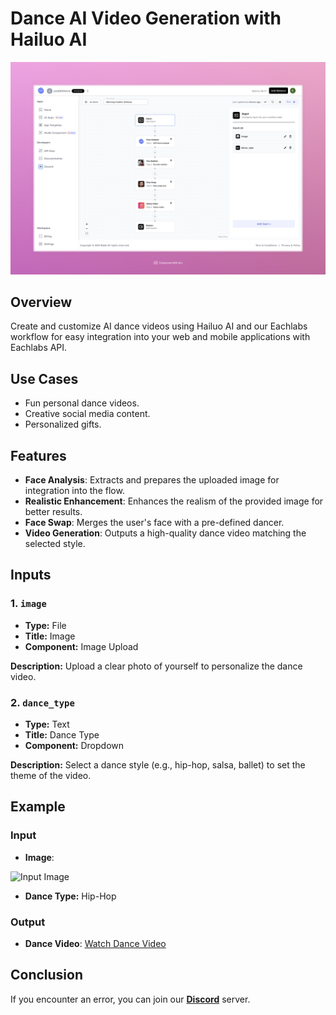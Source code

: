 # Dance AI Video Generation with Hailuo AI 

<img src="images/dancing-creator-hailuo-full.jpeg" alt="Dance AI Video Generation with Hailuo AI " />

## Overview
Create and customize AI dance videos using Hailuo AI and our Eachlabs workflow for easy integration into your web and mobile applications with Eachlabs API.

## Use Cases
- Fun personal dance videos.
- Creative social media content.
- Personalized gifts.

## Features
- **Face Analysis**: Extracts and prepares the uploaded image for integration into the flow.
- **Realistic Enhancement**: Enhances the realism of the provided image for better results.
- **Face Swap**: Merges the user's face with a pre-defined dancer.
- **Video Generation**: Outputs a high-quality dance video matching the selected style.

## Inputs

### 1. `image`
- **Type:** File
- **Title:** Image
- **Component:** Image Upload

**Description:** Upload a clear photo of yourself to personalize the dance video.

### 2. `dance_type`
- **Type:** Text
- **Title:** Dance Type
- **Component:** Dropdown

**Description:** Select a dance style (e.g., hip-hop, salsa, ballet) to set the theme of the video.

## Example

### Input
- **Image**: 

<img src="https://storage.googleapis.com/magicpoint/models/women.png" alt="Input Image" width="300">
  
- **Dance Type:** Hip-Hop

### Output
- **Dance Video**: 
[Watch Dance Video](https://storage.googleapis.com/magicpoint/github-outputs/dancing-creator-github-output.mp4)





## Conclusion
If you encounter an error, you can join our <b><a href="https://discord.com/invite/yzZD4ZxBPt" target="_blank">Discord</a></b> server.
